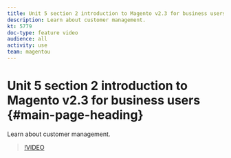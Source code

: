 ```yaml
---
title: Unit 5 section 2 introduction to Magento v2.3 for business users
description: Learn about customer management.
kt: 5779
doc-type: feature video
audience: all
activity: use
team: magentou
---
```


# Unit 5 section 2 introduction to Magento v2.3 for business users {#main-page-heading}

Learn about customer management.

>[!VIDEO](https://video.tv.adobe.com/v/36189?quality=12&learn=on)

